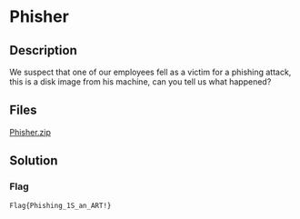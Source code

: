 # Phisher

## Description

We suspect that one of our employees fell as a victim for a phishing attack, this is a disk image from his machine, can you tell us what happened?

## Files

[Phisher.zip](https://hubchallenges.s3.eu-west-1.amazonaws.com/foren/Phisher.zip)

## Solution

### Flag

```text
Flag{Phishing_1S_an_ART!}
```
